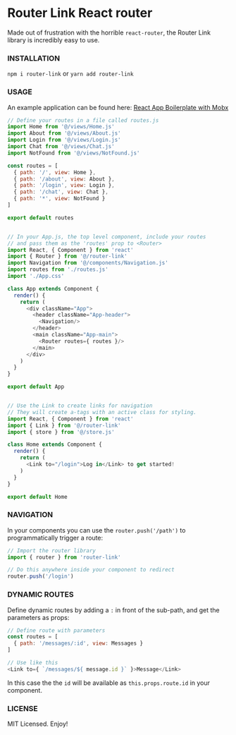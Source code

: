 # Router Link React router

Made out of frustration with the horrible `react-router`, the Router Link library is incredibly easy to use.

### INSTALLATION

`npm i router-link` or `yarn add router-link`

### USAGE

An example application can be found here: [React App Boilerplate with Mobx](https://github.com/fugroup/react-base)

```javascript
// Define your routes in a file called routes.js
import Home from '@/views/Home.js'
import About from '@/views/About.js'
import Login from '@/views/Login.js'
import Chat from '@/views/Chat.js'
import NotFound from '@/views/NotFound.js'

const routes = [
  { path: '/', view: Home },
  { path: '/about', view: About },
  { path: '/login', view: Login },
  { path: '/chat', view: Chat },
  { path: '*', view: NotFound }
]

export default routes


// In your App.js, the top level component, include your routes
// and pass them as the 'routes' prop to <Router>
import React, { Component } from 'react'
import { Router } from '@/router-link'
import Navigation from '@/components/Navigation.js'
import routes from './routes.js'
import './App.css'

class App extends Component {
  render() {
    return (
      <div className="App">
        <header className="App-header">
          <Navigation/>
        </header>
        <main className="App-main">
          <Router routes={ routes }/>
        </main>
      </div>
    )
  }
}

export default App


// Use the Link to create links for navigation
// They will create a-tags with an active class for styling.
import React, { Component } from 'react'
import { Link } from '@/router-link'
import { store } from '@/store.js'

class Home extends Component {
  render() {
    return (
      <Link to="/login">Log in</Link> to get started!
    )
  }
}

export default Home
```

### NAVIGATION

In your components you can use the `router.push('/path')` to programmatically trigger a route:

```javascript
// Import the router library
import { router } from 'router-link'

// Do this anywhere inside your component to redirect
router.push('/login')
```

### DYNAMIC ROUTES

Define dynamic routes by adding a `:` in front of the sub-path, and get the parameters as props:

```javascript
// Define route with parameters
const routes = [
  { path: '/messages/:id', view: Messages }
]

// Use like this
<Link to={ `/messages/${ message.id }` }>Message</Link>
```

In this case the the `id` will be available as `this.props.route.id` in your component.


### LICENSE

MIT Licensed. Enjoy!
